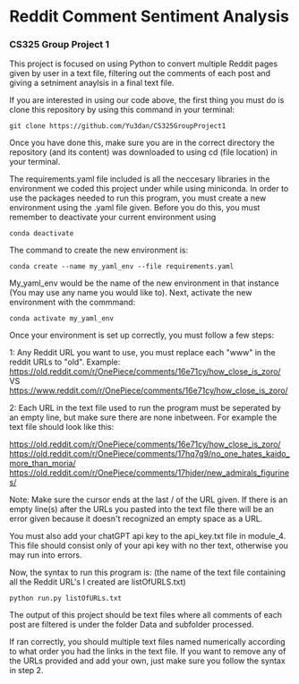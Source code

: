 # Reddit Comment Sentiment Analysis
### CS325 Group Project 1

This project is focused on using Python to convert multiple Reddit pages given by user in a text file, filtering out the comments of each post and giving a setniment anaylsis in a final text file.

If you are interested in using our code above, the first thing you must do is clone this repository by using this command in your terminal:

```
git clone https://github.com/Yu3dan/CS325GroupProject1
```

Once you have done this, make sure you are in the correct directory the repository (and its content) was downloaded to using cd (file location) in your terminal.

The requirements.yaml file included is all the neccesary libraries in the environment we coded this project under while using miniconda.
In order to use the packages needed to run this program, you must create a new environment using the .yaml file given. Before you do this, you must remember to deactivate your current environment using

```
conda deactivate
```

The command to create the new environment is:

```
conda create --name my_yaml_env --file requirements.yaml
```

My_yaml_env would be the name of the new environment in that instance (You may use any name you would like to). Next, activate the new environment with the commmand:

```
conda activate my_yaml_env
```
Once your environment is set up correctly, you must follow a few steps: 

1: Any Reddit URL you want to use, you must replace each "www" in the reddit URLs to "old".
Example: 
https://old.reddit.com/r/OnePiece/comments/16e71cy/how_close_is_zoro/
VS
https://www.reddit.com/r/OnePiece/comments/16e71cy/how_close_is_zoro/

2: Each URL in the text file used to run the program must be seperated by an empty line, but make sure there are none inbetween. For example the text file should look like this:

https://old.reddit.com/r/OnePiece/comments/16e71cy/how_close_is_zoro/
https://old.reddit.com/r/OnePiece/comments/17hq7g9/no_one_hates_kaido_more_than_moria/
https://old.reddit.com/r/OnePiece/comments/17hjder/new_admirals_figurines/

Note: Make sure the cursor ends at the last / of the URL given. If there is an empty line(s) after the URLs you pasted into the text file there will be an error given because it doesn't recognized an empty space as a URL.

You must also add your chatGPT api key to the api_key.txt file in module_4. This file should consist only of your api key with no ther text, otherwise you may run into errors.

Now, the syntax to run this program is: (the name of the text file containing all the Reddit URL's I created are listOfURLS.txt)

```
python run.py listOfURLs.txt
```

The output of this project should be text files where all comments of each post are filtered is under the folder Data and subfolder processed.

If ran correctly, you should multiple text files named numerically according to what order you had the links in the text file.
If you want to remove any of the URLs provided and add your own, just make sure you follow the syntax in step 2.

